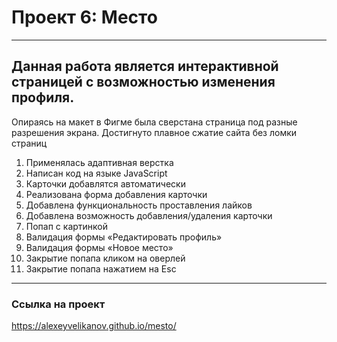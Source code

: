# Проект 6: Место

------------

## Данная работа является интерактивной страницей с возможностью изменения профиля.
Опираясь на макет в Фигме была сверстана страница под разные разрешения экрана.
Достигнуто плавное сжатие сайта без ломки страниц
1. Применялась адаптивная верстка
2. Написан код на языке JavaScript
3. Карточки добавлятся автоматически
4. Реализована форма добавления карточки
5. Добавлена функциональность проставления лайков
6. Добавлена возможность добавления/удаления карточки
7. Попап с картинкой
8. Валидация формы «Редактировать профиль»
9. Валидация формы «Новое место»
10. Закрытие попапа кликом на оверлей
11. Закрытие попапа нажатием на Esc

------------

### Ссылка на проект
https://alexeyvelikanov.github.io/mesto/
